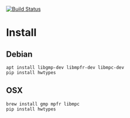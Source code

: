 [![Build Status](https://travis-ci.org/leonardt/hwtypes.svg?branch=master)](https://travis-ci.org/leonardt/hwtypes)


# Install
## Debian
```
apt install libgmp-dev libmpfr-dev libmpc-dev
pip install hwtypes
```
## OSX
```
brew install gmp mpfr libmpc
pip install hwtypes
```
